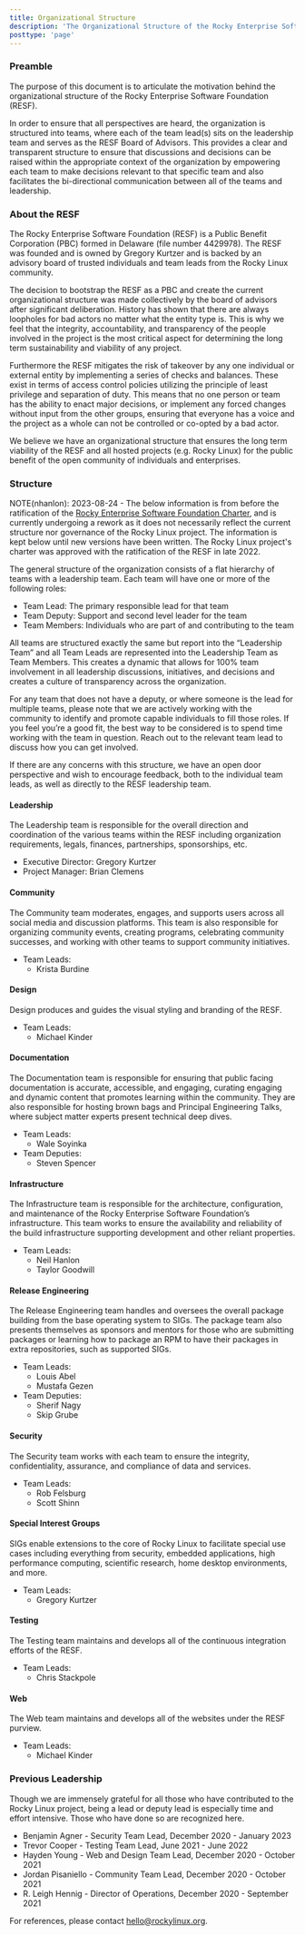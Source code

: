 ```yaml
---
title: Organizational Structure
description: 'The Organizational Structure of the Rocky Enterprise Software Foundation'
posttype: 'page'
---
```


### Preamble

The purpose of this document is to articulate the motivation behind the organizational structure of the Rocky Enterprise Software Foundation (RESF).

In order to ensure that all perspectives are heard, the organization is structured into teams, where each of the team lead(s) sits on the leadership team and serves as the RESF Board of Advisors. This provides a clear and transparent structure to ensure that discussions and decisions can be raised within the appropriate context of the organization by empowering each team to make decisions relevant to that specific team and also facilitates the bi-directional communication between all of the teams and leadership.

### About the RESF

The Rocky Enterprise Software Foundation (RESF) is a Public Benefit Corporation (PBC) formed in Delaware (file number 4429978). The RESF was founded and is owned by Gregory Kurtzer and is backed by an advisory board of trusted individuals and team leads from the Rocky Linux community.

The decision to bootstrap the RESF as a PBC and create the current organizational structure was made collectively by the board of advisors after significant deliberation. History has shown that there are always loopholes for bad actors no matter what the entity type is. This is why we feel that the integrity, accountability, and transparency of the people involved in the project is the most critical aspect for determining the long term sustainability and viability of any project.

Furthermore the RESF mitigates the risk of takeover by any one individual or external entity by implementing a series of checks and balances. These exist in terms of access control policies utilizing the principle of least privilege and separation of duty. This means that no one person or team has the ability to enact major decisions, or implement any forced changes without input from the other groups, ensuring that everyone has a voice and the project as a whole can not be controlled or co-opted by a bad actor.

We believe we have an organizational structure that ensures the long term viability of the RESF and all hosted projects (e.g. Rocky Linux) for the public benefit of the open community of individuals and enterprises.

### Structure

NOTE(nhanlon): 2023-08-24 - The below information is from before the ratification of the [Rocky Enterprise Software Foundation Charter](https://www.resf.org/about), and is currently undergoing a rework as it does not necessarily reflect the current structure nor governance of the Rocky Linux project. The information is kept below until new versions have been written. The Rocky Linux project's charter was approved with the ratification of the RESF in late 2022.

The general structure of the organization consists of a flat hierarchy of teams with a leadership team. Each team will have one or more of the following roles:

- Team Lead: The primary responsible lead for that team
- Team Deputy: Support and second level leader for the team
- Team Members: Individuals who are part of and contributing to the team

All teams are structured exactly the same but report into the “Leadership Team” and all Team Leads are represented into the Leadership Team as Team Members. This creates a dynamic that allows for 100% team involvement in all leadership discussions, initiatives, and decisions and creates a culture of transparency across the organization.

For any team that does not have a deputy, or where someone is the lead for multiple teams, please note that we are actively working with the community to identify and promote capable individuals to fill those roles. If you feel you’re a good fit, the best way to be considered is to spend time working with the team in question. Reach out to the relevant team lead to discuss how you can get involved.

If there are any concerns with this structure, we have an open door perspective and wish to encourage feedback, both to the individual team leads, as well as directly to the RESF leadership team.

#### Leadership

The Leadership team is responsible for the overall direction and coordination of the various teams within the RESF including organization requirements, legals, finances, partnerships, sponsorships, etc.

- Executive Director: Gregory Kurtzer
- Project Manager: Brian Clemens

#### Community

The Community team moderates, engages, and supports users across all social media and discussion platforms. This team is also responsible for organizing community events, creating programs, celebrating community successes, and working with other teams to support community initiatives.

- Team Leads:
  - Krista Burdine

#### Design

Design produces and guides the visual styling and branding of the RESF.

- Team Leads:
  - Michael Kinder

#### Documentation

The Documentation team is responsible for ensuring that public facing documentation is accurate, accessible, and engaging, curating engaging and dynamic content that promotes learning within the community. They are also responsible for hosting brown bags and Principal Engineering Talks, where subject matter experts present technical deep dives.

- Team Leads:
  - Wale Soyinka
- Team Deputies:
  - Steven Spencer

#### Infrastructure

The Infrastructure team is responsible for the architecture, configuration, and maintenance of the Rocky Enterprise Software Foundation’s infrastructure. This team works to ensure the availability and reliability of the build infrastructure supporting development and other reliant properties.

- Team Leads:
  - Neil Hanlon
  - Taylor Goodwill

#### Release Engineering

The Release Engineering team handles and oversees the overall package building from the base operating system to SIGs. The package team also presents themselves as sponsors and mentors for those who are submitting packages or learning how to package an RPM to have their packages in extra repositories, such as supported SIGs.

- Team Leads:
  - Louis Abel
  - Mustafa Gezen
- Team Deputies:
  - Sherif Nagy
  - Skip Grube

#### Security

The Security team works with each team to ensure the integrity, confidentiality, assurance, and compliance of data and services.

- Team Leads:
  - Rob Felsburg
  - Scott Shinn

#### Special Interest Groups

SIGs enable extensions to the core of Rocky Linux to facilitate special use cases including everything from security, embedded applications, high performance computing, scientific research, home desktop environments, and more.

- Team Leads:
  - Gregory Kurtzer

#### Testing

The Testing team maintains and develops all of the continuous integration efforts of the RESF.

- Team Leads:
  - Chris Stackpole

#### Web

The Web team maintains and develops all of the websites under the RESF purview.

- Team Leads:
  - Michael Kinder

### Previous Leadership

Though we are immensely grateful for all those who have contributed to the Rocky Linux project, being a lead or deputy lead is especially time and effort intensive. Those who have done so are recognized here.

- Benjamin Agner - Security Team Lead, December 2020 - January 2023
- Trevor Cooper - Testing Team Lead, June 2021 - June 2022
- Hayden Young - Web and Design Team Lead, December 2020 - October 2021
- Jordan Pisaniello - Community Team Lead, December 2020 - October 2021
- R. Leigh Hennig - Director of Operations, December 2020 - September 2021

For references, please contact hello@rockylinux.org.

